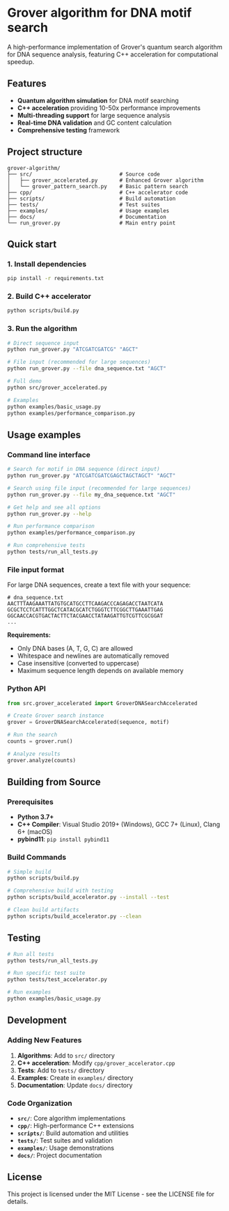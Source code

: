 # Grover algorithm for DNA motif search

A high-performance implementation of Grover's quantum search algorithm for DNA sequence analysis, featuring C++ acceleration for computational speedup.

## Features

- **Quantum algorithm simulation** for DNA motif searching
- **C++ acceleration** providing 10-50x performance improvements
- **Multi-threading support** for large sequence analysis
- **Real-time DNA validation** and GC content calculation
- **Comprehensive testing** framework

## Project structure

```
grover-algorithm/
├── src/                            # Source code
│   ├── grover_accelerated.py       # Enhanced Grover algorithm
│   └── grover_pattern_search.py    # Basic pattern search
├── cpp/                            # C++ accelerator code
├── scripts/                        # Build automation
├── tests/                          # Test suites
├── examples/                       # Usage examples
├── docs/                           # Documentation
└── run_grover.py                   # Main entry point
```

## Quick start

### 1. Install dependencies
```bash
pip install -r requirements.txt
```

### 2. Build C++ accelerator
```bash
python scripts/build.py
```

### 3. Run the algorithm
```bash
# Direct sequence input
python run_grover.py "ATCGATCGATCG" "AGCT"

# File input (recommended for large sequences)
python run_grover.py --file dna_sequence.txt "AGCT"

# Full demo
python src/grover_accelerated.py

# Examples
python examples/basic_usage.py
python examples/performance_comparison.py
```

## Usage examples

### Command line interface
```bash
# Search for motif in DNA sequence (direct input)
python run_grover.py "ATCGATCGATCGAGCTAGCTAGCT" "AGCT"

# Search using file input (recommended for large sequences)
python run_grover.py --file my_dna_sequence.txt "AGCT"

# Get help and see all options
python run_grover.py --help

# Run performance comparison
python examples/performance_comparison.py

# Run comprehensive tests
python tests/run_all_tests.py
```

### File input format
For large DNA sequences, create a text file with your sequence:

```
# dna_sequence.txt
AACTTTAAGAAATTATGTGCATGCCTTCAAGACCCAGAGACCTAATCATA
GCGCTCCTCATTTGGCTCATACGCATCTGGGTCTTCGGCTTGAAATTGAG
GGCAACCACGTGACTACTTCTACGAACCTATAAGATTGTCGTTCGCGGAT
...
```

**Requirements:**
- Only DNA bases (A, T, G, C) are allowed
- Whitespace and newlines are automatically removed
- Case insensitive (converted to uppercase)
- Maximum sequence length depends on available memory

### Python API
```python
from src.grover_accelerated import GroverDNASearchAccelerated

# Create Grover search instance
grover = GroverDNASearchAccelerated(sequence, motif)

# Run the search
counts = grover.run()

# Analyze results
grover.analyze(counts)
```

## Building from Source

### Prerequisites
- **Python 3.7+**
- **C++ Compiler**: Visual Studio 2019+ (Windows), GCC 7+ (Linux), Clang 6+ (macOS)
- **pybind11**: `pip install pybind11`

### Build Commands
```bash
# Simple build
python scripts/build.py

# Comprehensive build with testing
python scripts/build_accelerator.py --install --test

# Clean build artifacts
python scripts/build_accelerator.py --clean
```

## Testing

```bash
# Run all tests
python tests/run_all_tests.py

# Run specific test suite
python tests/test_accelerator.py

# Run examples
python examples/basic_usage.py
```

## Development

### Adding New Features
1. **Algorithms**: Add to `src/` directory
2. **C++ acceleration**: Modify `cpp/grover_accelerator.cpp`
3. **Tests**: Add to `tests/` directory
4. **Examples**: Create in `examples/` directory
5. **Documentation**: Update `docs/` directory

### Code Organization
- **`src/`**: Core algorithm implementations
- **`cpp/`**: High-performance C++ extensions
- **`scripts/`**: Build automation and utilities
- **`tests/`**: Test suites and validation
- **`examples/`**: Usage demonstrations
- **`docs/`**: Project documentation

## License

This project is licensed under the MIT License - see the LICENSE file for details.
